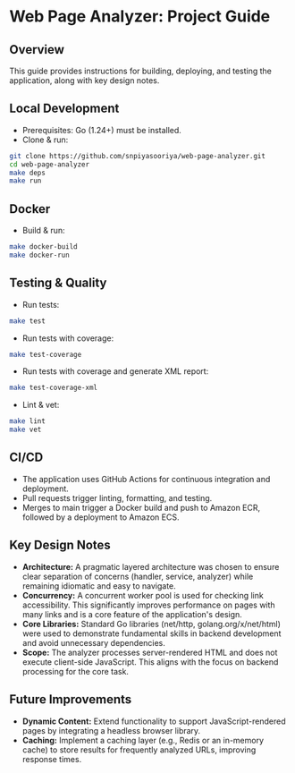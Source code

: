 # Web Page Analyzer: Project Guide

## Overview
This guide provides instructions for building, deploying, and testing the application, along with key design notes.

## Local Development
- Prerequisites: Go (1.24+) must be installed.
- Clone & run:
```bash
git clone https://github.com/snpiyasooriya/web-page-analyzer.git
cd web-page-analyzer
make deps
make run
```

## Docker
- Build & run:
```bash
make docker-build
make docker-run
```

## Testing & Quality
- Run tests:
```bash
make test
```
- Run tests with coverage:
```bash
make test-coverage
```
- Run tests with coverage and generate XML report:
```bash
make test-coverage-xml
```
- Lint & vet:
```bash
make lint
make vet
```

## CI/CD
- The application uses GitHub Actions for continuous integration and deployment.
- Pull requests trigger linting, formatting, and testing.
- Merges to main trigger a Docker build and push to Amazon ECR, followed by a deployment to Amazon ECS.


## Key Design Notes
- **Architecture:** A pragmatic layered architecture was chosen to ensure clear separation of concerns (handler, service, analyzer) while remaining idiomatic and easy to navigate.
- **Concurrency:** A concurrent worker pool is used for checking link accessibility. This significantly improves performance on pages with many links and is a core feature of the application's design.
- **Core Libraries:** Standard Go libraries (net/http, golang.org/x/net/html) were used to demonstrate fundamental skills in backend development and avoid unnecessary dependencies.
- **Scope:** The analyzer processes server-rendered HTML and does not execute client-side JavaScript. This aligns with the focus on backend processing for the core task.

## Future Improvements
- **Dynamic Content:** Extend functionality to support JavaScript-rendered pages by integrating a headless browser library.
- **Caching:** Implement a caching layer (e.g., Redis or an in-memory cache) to store results for frequently analyzed URLs, improving response times.


